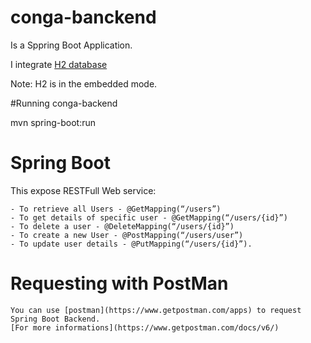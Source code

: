 # conga-banckend

Is a Sppring Boot Application.

I integrate [H2 database](http://www.h2database.com/html/main.html) 

Note:  H2 is in the embedded mode.

#Running conga-backend

mvn spring-boot:run

# Spring Boot

This expose RESTFull Web service: 

    - To retrieve all Users - @GetMapping(“/users”)
    - To get details of specific user - @GetMapping(“/users/{id}”)
    - To delete a user - @DeleteMapping(“/users/{id}”)
    - To create a new User - @PostMapping(“/users/user”)
    - To update user details - @PutMapping(“/users/{id}”).

# Requesting with PostMan

    You can use [postman](https://www.getpostman.com/apps) to request Spring Boot Backend.
    [For more informations](https://www.getpostman.com/docs/v6/)
